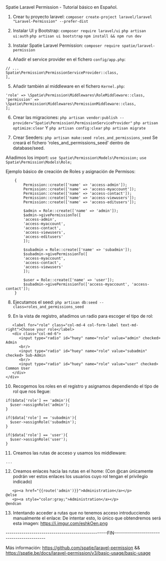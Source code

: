 Spatie Laravel Permission - Tutorial básico en Español.

1. Crear tu proyecto laravel:
```composer create-project laravel/laravel "Laravel-Permission" --prefer-dist```

2. Instalar UI y Bootstrap:
```composer require laravel/ui``` ```php artisan ui:auth``` ```php artisan ui bootstrap``` ```npm install && npm run dev```

3. Instalar Spatie Laravel Permission:
```composer require spatie/laravel-permission```

4. Añadir el service provider en el fichero ```config/app.php```:
```'providers' => [
// ...
Spatie\Permission\PermissionServiceProvider::class,
],
```

5. Añadir también al middleware en el fichero ```Kernel.php```:
```protected $routeMiddleware = [
'role' => \Spatie\Permission\Middlewares\RoleMiddleware::class,
'permission' => \Spatie\Permission\Middlewares\PermissionMiddleware::class,
];
```

6. Crear las migraciones:
```php artisan vendor:publish --provider="Spatie\Permission\PermissionServiceProvider"```
```php artisan optimize:clear``` Y ```php artisan config:clear```
```php artisan migrate```

7. Crear Seeders:
```php artisan make:seed roles_and_permissions_seed```
Se creará el fichero 'roles_and_permissions_seed' dentro de database/seed.

Añadimos los import:
```use Spatie\Permission\Models\Permission;```
```use Spatie\Permission\Models\Role;```

Ejemplo básico de creación de Roles y asignación de Permisos:
```public function run()
    {
        Permission::create(['name' => 'access-admin']);
        Permission::create(['name' => 'access-myaccount']);
        Permission::create(['name' => 'access-contact']);
        Permission::create(['name' => 'access-viewusers']);
        Permission::create(['name' => 'access-editusers']);

        $admin = Role::create(['name' => 'admin']);
        $admin->givePermissionTo([
        'access-admin',
        'access-myaccount',
        'access-contact',
        'access-viewusers',
        'access-editusers'
        ]);

        $subadmin = Role::create(['name' => 'subadmin']);
        $subadmin->givePermissionTo([
        'access-myaccount',
        'access-contact',
        'access-viewusers'
        ]);

        $user = Role::create(['name' => 'user']);
        $subadmin->givePermissionTo(['access-myaccount', 'access-contact']);
    }
```
    
    
8. Ejecutamos el seed:
```php artisan db:seed --class=roles_and_permissions_seed```


9. En la vista de registro, añadimos un radio para escoger el tipo de rol:
```<div class="form-group row">
   <label for="role" class="col-md-4 col-form-label text-md-right">Choose your role</label>
   <div class="col-md-6">
      <input type="radio" id="huey" name="role" value="admin" checked> Admin
      <br/>
      <input type="radio" id="huey" name="role" value="subadmin" checked> Sub-Admin
      <br/>
      <input type="radio" id="huey" name="role" value="user" checked> Common User
   </div>
</div>
```

10. Recogemos los roles en el registro y asignamos dependiendo el tipo de rol que nos llegue:

```$user = User::orderBy('id', 'desc')->first();
if($data['role'] == 'admin'){
  $user->assignRole('admin');
}

if($data['role'] == 'subadmin'){
  $user->assignRole('subadmin');
}

if($data['role'] == 'user'){
  $user->assignRole('user');
}
```


11. Creamos las rutas de acceso y usamos los middleware:
```Route::get('/admin', [App\Http\Controllers\HomeController::class, 'admin'])->name('admin')->middleware('permission:access-admin');
...
```

12. Creamos enlaces hacia las rutas en el home:
(Con @can únicamente podrán ver estos enlaces los usuarios cuyo rol tengan el privilegio indicado)

```@can('access-admin')
   <p><a href="{{route('admin')}}">Administration</a></p>
@else
   <p><a style="color:gray;">Administration</a></p>
@endcan
```

13. Intentando acceder a rutas que no tenemos acceso introducciendo manualmente el enlace:
De intentar esto, lo único que obtendremos será esta imagen:
https://i.imgur.com/eshkOen.png

---------------------------------------------------FIN-------------------------------------------

Más información: https://github.com/spatie/laravel-permission && https://spatie.be/docs/laravel-permission/v3/basic-usage/basic-usage
